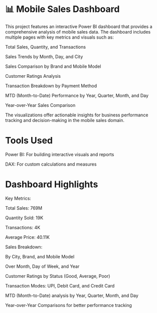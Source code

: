  # 📊 Mobile Sales Dashboard 
This project features an interactive Power BI dashboard that provides a comprehensive analysis of mobile sales data. The dashboard includes multiple pages with key metrics and visuals such as:

Total Sales, Quantity, and Transactions

Sales Trends by Month, Day, and City

Sales Comparison by Brand and Mobile Model

Customer Ratings Analysis

Transaction Breakdown by Payment Method

MTD (Month-to-Date) Performance by Year, Quarter, Month, and Day

Year-over-Year Sales Comparison

The visualizations offer actionable insights for business performance tracking and decision-making in the mobile sales domain.
# Tools Used
Power BI: For building interactive visuals and reports

DAX: For custom calculations and measures
# Dashboard Highlights
Key Metrics:

Total Sales: 769M

Quantity Sold: 19K

Transactions: 4K

Average Price: 40.11K

Sales Breakdown:

By City, Brand, and Mobile Model

Over Month, Day of Week, and Year

Customer Ratings by Status (Good, Average, Poor)

Transaction Modes: UPI, Debit Card, and Credit Card

MTD (Month-to-Date) analysis by Year, Quarter, Month, and Day

Year-over-Year Comparisons for better performance tracking
